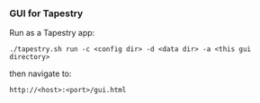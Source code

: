 ### GUI for Tapestry

Run as a Tapestry app:

`./tapestry.sh run -c <config dir> -d <data dir> -a <this gui directory>`

then navigate to:

`http://<host>:<port>/gui.html`
